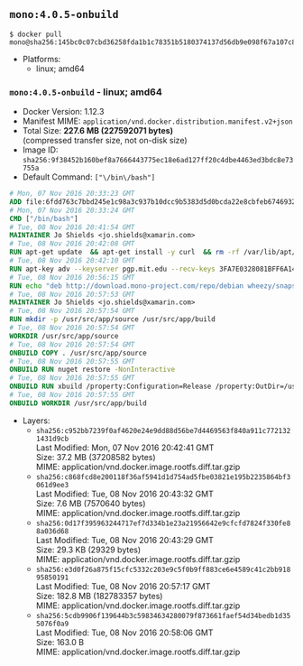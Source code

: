 ## `mono:4.0.5-onbuild`

```console
$ docker pull mono@sha256:145bc0c07cbd36258fda1b1c78351b5180374137d56db9e098f67a107c83be65
```

-	Platforms:
	-	linux; amd64

### `mono:4.0.5-onbuild` - linux; amd64

-	Docker Version: 1.12.3
-	Manifest MIME: `application/vnd.docker.distribution.manifest.v2+json`
-	Total Size: **227.6 MB (227592071 bytes)**  
	(compressed transfer size, not on-disk size)
-	Image ID: `sha256:9f38452b160bef8a7666443775ec18e6ad127ff20c4dbe4463ed3bdc8e73755a`
-	Default Command: `["\/bin\/bash"]`

```dockerfile
# Mon, 07 Nov 2016 20:33:23 GMT
ADD file:6fdd763c7bbd245e1c98a3c937b10dcc9b5383d5d0bcda22e8cbfeb6746932da in / 
# Mon, 07 Nov 2016 20:33:24 GMT
CMD ["/bin/bash"]
# Tue, 08 Nov 2016 20:41:54 GMT
MAINTAINER Jo Shields <jo.shields@xamarin.com>
# Tue, 08 Nov 2016 20:42:08 GMT
RUN apt-get update 	&& apt-get install -y curl 	&& rm -rf /var/lib/apt/lists/*
# Tue, 08 Nov 2016 20:42:10 GMT
RUN apt-key adv --keyserver pgp.mit.edu --recv-keys 3FA7E0328081BFF6A14DA29AA6A19B38D3D831EF
# Tue, 08 Nov 2016 20:56:15 GMT
RUN echo "deb http://download.mono-project.com/repo/debian wheezy/snapshots/4.0.5.1 main" > /etc/apt/sources.list.d/mono-xamarin.list         && echo "deb http://download.mono-project.com/repo/debian 40-security main" >> /etc/apt/sources.list.d/mono-xamarin.list 	&& apt-get update 	&& apt-get install -y mono-devel ca-certificates-mono fsharp mono-vbnc nuget 	&& rm -rf /var/lib/apt/lists/*
# Tue, 08 Nov 2016 20:57:53 GMT
MAINTAINER Jo Shields <jo.shields@xamarin.com>
# Tue, 08 Nov 2016 20:57:54 GMT
RUN mkdir -p /usr/src/app/source /usr/src/app/build
# Tue, 08 Nov 2016 20:57:54 GMT
WORKDIR /usr/src/app/source
# Tue, 08 Nov 2016 20:57:54 GMT
ONBUILD COPY . /usr/src/app/source
# Tue, 08 Nov 2016 20:57:55 GMT
ONBUILD RUN nuget restore -NonInteractive
# Tue, 08 Nov 2016 20:57:55 GMT
ONBUILD RUN xbuild /property:Configuration=Release /property:OutDir=/usr/src/app/build/
# Tue, 08 Nov 2016 20:57:55 GMT
ONBUILD WORKDIR /usr/src/app/build
```

-	Layers:
	-	`sha256:c952bb7239f0af4620e24e9dd88d56be7d4469563f840a911c7721321431d9cb`  
		Last Modified: Mon, 07 Nov 2016 20:42:41 GMT  
		Size: 37.2 MB (37208582 bytes)  
		MIME: application/vnd.docker.image.rootfs.diff.tar.gzip
	-	`sha256:c868fcd8e200118f36af5941d1d754ad5fbe03821e195b2235864bf3061d9ee3`  
		Last Modified: Tue, 08 Nov 2016 20:43:32 GMT  
		Size: 7.6 MB (7570640 bytes)  
		MIME: application/vnd.docker.image.rootfs.diff.tar.gzip
	-	`sha256:0d17f395963244717ef7d334b1e23a21956642e9cfcfd7824f330fe88a036d68`  
		Last Modified: Tue, 08 Nov 2016 20:43:29 GMT  
		Size: 29.3 KB (29329 bytes)  
		MIME: application/vnd.docker.image.rootfs.diff.tar.gzip
	-	`sha256:e3d0f26a875f15cfc5332c203e9c5f0b9ff883ce6e4589c41c2bb91895850191`  
		Last Modified: Tue, 08 Nov 2016 20:57:17 GMT  
		Size: 182.8 MB (182783357 bytes)  
		MIME: application/vnd.docker.image.rootfs.diff.tar.gzip
	-	`sha256:5cdb9906f139644b3c59834634280079f873661faef54d34bedb1d355076f0a9`  
		Last Modified: Tue, 08 Nov 2016 20:58:06 GMT  
		Size: 163.0 B  
		MIME: application/vnd.docker.image.rootfs.diff.tar.gzip
